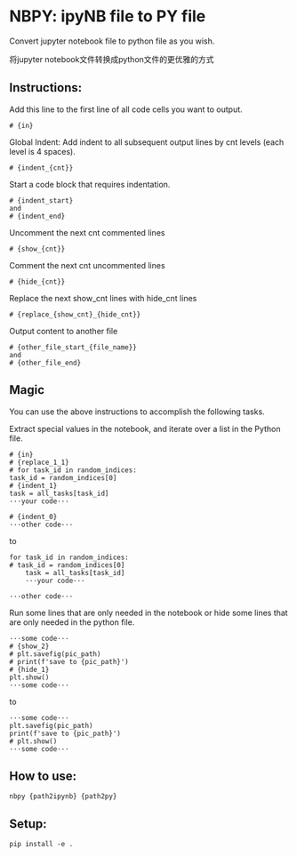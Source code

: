 # NBPY: ipyNB file to PY file
Convert jupyter notebook file to python file as you wish.

将jupyter notebook文件转换成python文件的更优雅的方式

## Instructions:
Add this line to the first line of all code cells you want to output.
```
# {in}
```

Global Indent: Add indent to all subsequent output lines by cnt levels (each level is 4 spaces).
```
# {indent_{cnt}}
```

Start a code block that requires indentation.
```
# {indent_start}
and
# {indent_end}
```

Uncomment the next cnt commented lines
```
# {show_{cnt}}
```

Comment the next cnt uncommented lines
```
# {hide_{cnt}}
```

Replace the next show_cnt lines with hide_cnt lines
```
# {replace_{show_cnt}_{hide_cnt}}
```

Output content to another file
```
# {other_file_start_{file_name}}
and
# {other_file_end}
```

## Magic
You can use the above instructions to accomplish the following tasks.

Extract special values in the notebook, and iterate over a list in the Python file.

```
# {in}
# {replace_1_1}
# for task_id in random_indices:
task_id = random_indices[0]
# {indent_1}
task = all_tasks[task_id]
···your code···

# {indent_0}
···other code···
```
to
```
for task_id in random_indices:
# task_id = random_indices[0]
    task = all_tasks[task_id]
    ···your code···

···other code···
```
Run some lines that are only needed in the notebook or hide some lines that are only needed in the python file.
```
···some code···
# {show_2}
# plt.savefig(pic_path)
# print(f'save to {pic_path}')
# {hide_1}
plt.show()
···some code···
```
to
```
···some code···
plt.savefig(pic_path)
print(f'save to {pic_path}')
# plt.show()
···some code···
```

## How to use:
```
nbpy {path2ipynb} {path2py}
```

## Setup:
```
pip install -e .
```